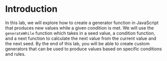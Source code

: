 # Introduction

In this lab, we will explore how to create a generator function in JavaScript that produces new values while a given condition is met. We will use the `generateWhile` function which takes in a seed value, a condition function, and a next function to calculate the next value from the current value and the next seed. By the end of this lab, you will be able to create custom generators that can be used to produce values based on specific conditions and rules.
